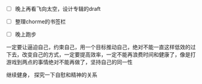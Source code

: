 - [ ] 晚上再看飞向太空，设计专辑的draft
- [ ] 整理chorme的书签栏
- [ ] 晚上跑步


一定要让逼迫自己，约束自己，用一个目标推动自己，绝对不能一直这样低效的过下去，改变自己的方式，一定要提高效率，一定不能再浪费时间和健康了，像是打游戏到两点的事情绝对不能再做了，坚持自己的同一性

继续健身，
探究一下自慰和精神的关系

